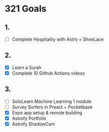 # 321 Goals

## 1.
- [ ] Complete Hospitality with Astro + ShoeLace

## 2.
- [x] Learn a Surah
- [x] Complete 10 Github Actions videos

## 3.
- [ ] SoloLearn Machine Learning 1 module
- [ ] Survey Surfers in Preact + Pocketbase
- [x] Expo app setup & remote building
- [x] Astrofy Portfolio
- [x] Astrofy ShadowCam